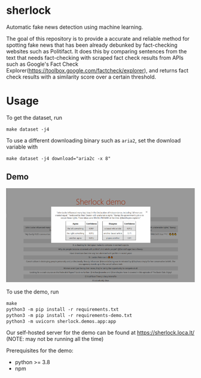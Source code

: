 # sherlock
Automatic fake news detection using machine learning. 

The goal of this repository is to provide a accurate and reliable method for spotting fake news 
that has been already debunked by fact-checking websites such as Politifact. It does this by 
comparing sentences from the text that needs fact-checking with scraped fact check results from
APIs such as Google's Fact Check Explorer(https://toolbox.google.com/factcheck/explorer), and 
returns fact check results with a similarity score over a certain threshold. 

# Usage

To get the dataset, run

```
make dataset -j4
```

To use a different downloading binary such as ``aria2``, set the download variable with

```
make dataset -j4 download="aria2c -x 8"
```

## Demo

![demo](./img/demo.png)

To use the demo, run

```
make
python3 -m pip install -r requirements.txt
python3 -m pip install -r requirements-demo.txt
python3 -m uvicorn sherlock.demos.app:app
```

Our self-hosted server for the demo can be found at https://sherlock.loca.lt/ (NOTE: may not be running all the time)

Prerequisites for the demo:
  * python >= 3.8
  * npm
